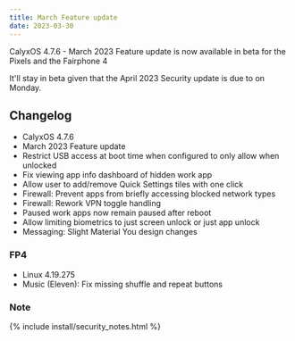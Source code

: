 ```yaml
---
title: March Feature update
date: 2023-03-30
---
```


CalyxOS 4.7.6 - March 2023 Feature update is now available in beta for the Pixels and the Fairphone 4

It'll stay in beta given that the April 2023 Security update is due to on Monday.

## Changelog
* CalyxOS 4.7.6
* March 2023 Feature update
* Restrict USB access at boot time when configured to only allow when unlocked
* Fix viewing app info dashboard of hidden work app
* Allow user to add/remove Quick Settings tiles with one click
* Firewall: Prevent apps from briefly accessing blocked network types
* Firewall: Rework VPN toggle handling
* Paused work apps now remain paused after reboot
* Allow limiting biometrics to just screen unlock or just app unlock
* Messaging: Slight Material You design changes

### FP4
* Linux 4.19.275
* Music (Eleven): Fix missing shuffle and repeat buttons

### Note

{% include install/security_notes.html %}
